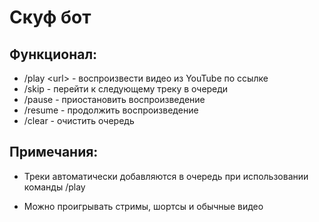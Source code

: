 # Скуф бот

## Функционал:

- /play \<url> - воспроизвести видео из YouTube по ссылке
- /skip - перейти к следующему треку в очереди
- /pause - приостановить воспроизведение
- /resume - продолжить воспроизведение
- /clear - очистить очередь

## Примечания:

- Треки автоматически добавляются в очередь при использовании команды /play

- Можно проигрывать стримы, шортсы и обычные видео
